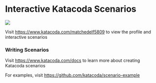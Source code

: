# Interactive Katacoda Scenarios

[![](http://shields.katacoda.com/katacoda/matchedelf5809/count.svg)](https://www.katacoda.com/matchedelf5809 "Get your profile on Katacoda.com")

Visit https://www.katacoda.com/matchedelf5809 to view the profile and interactive scenarios

### Writing Scenarios
Visit https://www.katacoda.com/docs to learn more about creating Katacoda scenarios

For examples, visit https://github.com/katacoda/scenario-example
